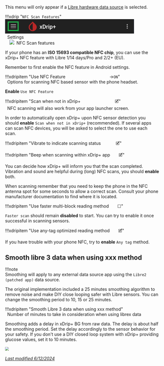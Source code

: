 This menu will only appear if a [Libre hardware data source](../../install/datasource/#libre) is selected.

!!!xdrip "`NFC Scan Features`"  
    <img src="../../images/hamburger_menu.png" style="zoom:75%;" />  
    &ensp;Settings  
    &emsp;<img src="https://raw.githubusercontent.com/NightscoutFoundation/xDrip/master/app/src/main/res/drawable-xhdpi/ic_nfc_grey600_48dp.png" style="width:5%;" />&ensp;NFC Scan features

If your phone has an **ISO 15693 compatible NFC chip**, you can use the xDrip+ NFC feature with Libre 1/14 days/Pro and 2/2+ (EU).

Remember to first enable the NFC feature in Android settings.

!!!xdripitem "Use NFC Feature&emsp;&emsp;&emsp;&emsp;&emsp;&emsp;&emsp;&emsp;&emsp;&emsp; →`ON`"  
    &ensp;Options for scanning NFC based sensor with the phone headset.

**Enable** `Use NFC Feature`

!!!xdripitem "Scan when not in xDrip+&emsp;&emsp;&emsp;&emsp;&emsp;&emsp;&emsp;&emsp;🗹"  
    &ensp;NFC scanning will also work from your app launcher screen.

In order to automatically open xDrip+ upon NFC sensor detection you should **enable** `Scan when not in xDrip+` (recommended). If several apps can scan NFC devices, you will be asked to select the one to use each scan.

!!!xdripitem "Vibrate to indicate scanning status&ensp;&emsp;&emsp;&emsp;🗹" 

!!!xdripitem "Beep when scanning within xDrip+ app&emsp;&emsp;🗹" 

You can decide how xDrip+ will inform you that the scan completed.  Vibration and sound are helpful during (long) NFC scans, you should **enable** both.

When scanning remember that you need to keep the phone in the NFC antenna spot for some seconds to allow a correct scan. Consult your phone manufacturer documentation to find where it is located.

!!!xdripitem "Use faster multi-block reading method&emsp;&emsp;☐" 

`Faster scan` should remain **disabled** to start. You can try to enable it once successful in scanning sensors.

!!!xdripitem "Use any-tag optimized reading method&emsp;&emsp;🗹" 

If you have trouble with your phone NFC, try to **enable** `Any tag` method.

## Smooth libre 3 data when using xxx method

!!!note  
    Smoothing will apply to any external data source app using the `Libre2 (patched app)` data source.

The original implementation included a 25 minutes smoothing algorithm to remove noise and make DIY close looping safer with Libre sensors. You can change the smoothing period to 10, 15 or 25 minutes.

!!!xdripitem "Smooth Libre 3 data when using xxx method"  
    &ensp;Number of minutes to take in consideration when using librex data

Smoothing adds a delay in xDrip+ BG from raw data. The delay is about half the smoothing period. Set the delay accordingly to the sensor behavior for your safety. If you don't use a DIY closed loop system with xDrip+ providing glucose values, set it to 10 minutes.

<img src="../../install/images/M-S-HDS-NFC8.png" style="zoom:75%;" />

</br>

[*Last modified 6/12/2024*](https://github.com/NightscoutFoundation/xDrip/releases/tag/2024.11.26)